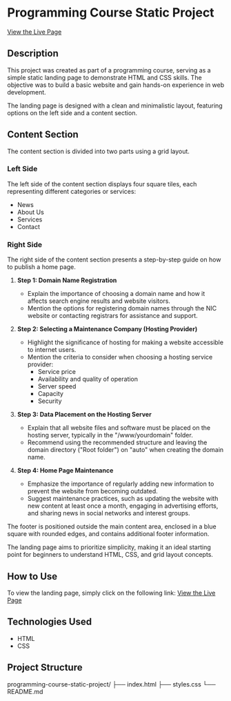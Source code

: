 # Programming Course Static Project

[View the Live Page](https://preizeinguuna.github.io/programming-course-static-project/)

## Description
This project was created as part of a programming course, serving as a simple static landing page to demonstrate HTML and CSS skills. The objective was to build a basic website and gain hands-on experience in web development.

The landing page is designed with a clean and minimalistic layout, featuring options on the left side and a content section.

## Content Section
The content section is divided into two parts using a grid layout.

### Left Side
The left side of the content section displays four square tiles, each representing different categories or services:

- News
- About Us
- Services
- Contact

### Right Side
The right side of the content section presents a step-by-step guide on how to publish a home page.

1. **Step 1: Domain Name Registration**
   - Explain the importance of choosing a domain name and how it affects search engine results and website visitors.
   - Mention the options for registering domain names through the NIC website or contacting registrars for assistance and support.

2. **Step 2: Selecting a Maintenance Company (Hosting Provider)**
   - Highlight the significance of hosting for making a website accessible to internet users.
   - Mention the criteria to consider when choosing a hosting service provider:
      - Service price
      - Availability and quality of operation
      - Server speed
      - Capacity
      - Security

3. **Step 3: Data Placement on the Hosting Server**
   - Explain that all website files and software must be placed on the hosting server, typically in the "/www/yourdomain" folder.
   - Recommend using the recommended structure and leaving the domain directory ("Root folder") on "auto" when creating the domain name.

4. **Step 4: Home Page Maintenance**
   - Emphasize the importance of regularly adding new information to prevent the website from becoming outdated.
   - Suggest maintenance practices, such as updating the website with new content at least once a month, engaging in advertising efforts, and sharing news in social networks and interest groups.


The footer is positioned outside the main content area, enclosed in a blue square with rounded edges, and contains additional footer information.

The landing page aims to prioritize simplicity, making it an ideal starting point for beginners to understand HTML, CSS, and grid layout concepts.

## How to Use
To view the landing page, simply click on the following link: [View the Live Page](https://preizeinguuna.github.io/programming-course-static-project/)

## Technologies Used
- HTML
- CSS

## Project Structure
programming-course-static-project/
├── index.html
├── styles.css
└── README.md

